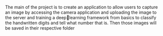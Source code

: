 The main of the project is to create an application to allow users to capture an image by accessing the camera application and uploading the image to the server and training a deeplearning framework from basics to classify the handwritten digits and tell what number that is. Then those images will be saved in their respective folder